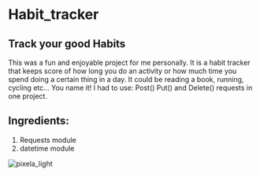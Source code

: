 # Habit_tracker
## Track your good Habits
This was a fun and enjoyable project for me personally.
It is a habit tracker that keeps score of how long you do an activity or how much time you
spend doing a certain thing in a day.
It could be reading a book, running, cycling etc... You name it!
I had to use:
Post()
Put()
and Delete()
requests in one project.

## Ingredients:
1. Requests module
2. datetime module



![pixela_light](https://user-images.githubusercontent.com/64991182/119222091-00d3b780-bac9-11eb-9ad7-0df86f806e3d.jpeg)
